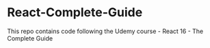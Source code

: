 # React-Complete-Guide
This repo contains code following the Udemy course - React 16 - The Complete Guide
